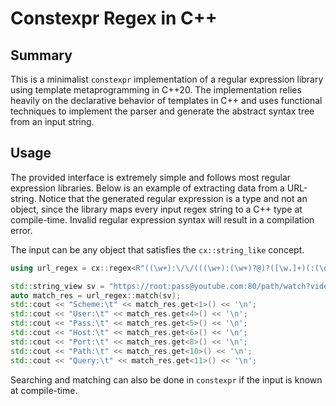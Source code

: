 # Constexpr Regex in C++

## Summary
This is a minimalist `constexpr` implementation of a regular expression
library using template metaprogramming in C++20. The implementation relies
heavily on the declarative behavior of templates in C++ and uses 
functional techniques to implement the parser and generate the abstract syntax 
tree from an input string.

## Usage
The provided interface is extremely simple and follows most regular expression
libraries. Below is an example of extracting data from a URL-string.
Notice that the generated regular expression is a type and not an object, since the library maps every
input regex string to a C++ type at compile-time. Invalid regular expression syntax will result
in a compilation error.

The input can be any object that satisfies the `cx::string_like` concept.
```cpp
using url_regex = cx::regex<R"((\w+):\/\/(((\w+):(\w+)?@)?([\w.]+)(:(\d+))?)?(\/([-/\w]+)?\?([\w=&]+))?)">;

std::string_view sv = "https://root:pass@youtube.com:80/path/watch?video=123123";
auto match_res = url_regex::match(sv);
std::cout << "Scheme:\t" << match_res.get<1>() << '\n';
std::cout << "User:\t" << match_res.get<4>() << '\n';
std::cout << "Pass:\t" << match_res.get<5>() << '\n';
std::cout << "Host:\t" << match_res.get<6>() << '\n';
std::cout << "Port:\t" << match_res.get<8>() << '\n';
std::cout << "Path:\t" << match_res.get<10>() << '\n';
std::cout << "Query:\t" << match_res.get<11>() << '\n';
```

Searching and matching can also be done in `constexpr` if the input is known at 
compile-time.
